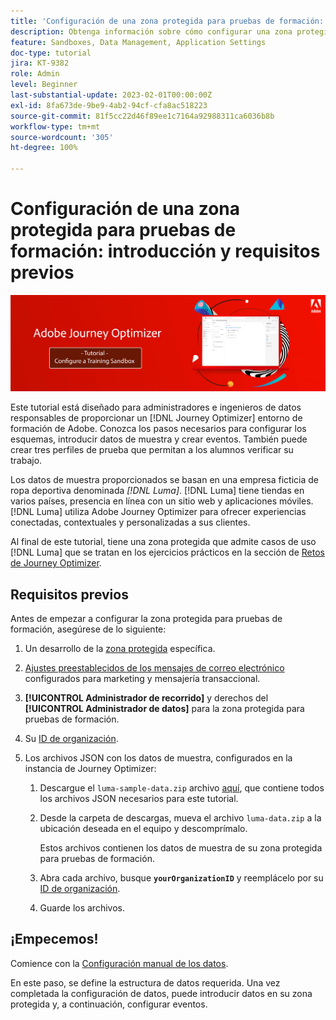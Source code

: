 ```yaml
---
title: 'Configuración de una zona protegida para pruebas de formación: introducción'
description: Obtenga información sobre cómo configurar una zona protegida para fines de formación. Siga los pasos necesarios para configurar los esquemas, introducir datos de muestra y crear eventos.
feature: Sandboxes, Data Management, Application Settings
doc-type: tutorial
jira: KT-9382
role: Admin
level: Beginner
last-substantial-update: 2023-02-01T00:00:00Z
exl-id: 8fa673de-9be9-4ab2-94cf-cfa8ac518223
source-git-commit: 81f5cc22d46f89ee1c7164a92988311ca6036b8b
workflow-type: tm+mt
source-wordcount: '305'
ht-degree: 100%

---
```


# Configuración de una zona protegida para pruebas de formación: introducción y requisitos previos

![Tutorial de banner: Configuración de una zona protegida para pruebas de formación](./assets/ajo-banner-configure-training-sandbox.png)

Este tutorial está diseñado para administradores e ingenieros de datos responsables de proporcionar un [!DNL Journey Optimizer] entorno de formación de Adobe. Conozca los pasos necesarios para configurar los esquemas, introducir datos de muestra y crear eventos. También puede crear tres perfiles de prueba que permitan a los alumnos verificar su trabajo.

Los datos de muestra proporcionados se basan en una empresa ficticia de ropa deportiva denominada _[!DNL Luma]_. [!DNL Luma] tiene tiendas en varios países, presencia en línea con un sitio web y aplicaciones móviles. [!DNL Luma] utiliza Adobe Journey Optimizer para ofrecer experiencias conectadas, contextuales y personalizadas a sus clientes.

Al final de este tutorial, tiene una zona protegida que admite casos de uso [!DNL Luma] que se tratan en los ejercicios prácticos en la sección de [Retos de Journey Optimizer](/help/challenges/introduction-and-prerequisites.md).

## Requisitos previos

Antes de empezar a configurar la zona protegida para pruebas de formación, asegúrese de lo siguiente:

1. Un desarrollo de la [zona protegida](https://experienceleague.adobe.com/docs/journey-optimizer-learn/tutorials/access-control/create-and-manage-sandboxes.html?lang=es) específica.

1. [Ajustes preestablecidos de los mensajes de correo electrónico](https://experienceleague.adobe.com/docs/journey-optimizer-learn/tutorials/configuration/channel-configuration/set-up-email-channel.html?lang=es) configurados para marketing y mensajería transaccional.

1. **[!UICONTROL Administrador de recorrido]** y derechos del **[!UICONTROL Administrador de datos]** para la zona protegida para pruebas de formación.

1. Su [ID de organización](https://experienceleague.adobe.com/docs/core-services/interface/administration/organizations.html?lang=es).

1. Los archivos JSON con los datos de muestra, configurados en la instancia de Journey Optimizer:

   1. Descargue el `luma-sample-data.zip` archivo [aquí](/help/tutorial-configure-a-training-sandbox/assets/luma-data/luma-sample-data.zip), que contiene todos los archivos JSON necesarios para este tutorial.

   1. Desde la carpeta de descargas, mueva el archivo `luma-data.zip` a la ubicación deseada en el equipo y descomprímalo.

      Estos archivos contienen los datos de muestra de su zona protegida para pruebas de formación.

   1. Abra cada archivo, busque **`yourOrganizationID`** y reemplácelo por su [ID de organización](https://experienceleague.adobe.com/docs/core-services/interface/administration/organizations.html?lang=es).

   1. Guarde los archivos.

## ¡Empecemos!

Comience con la [Configuración manual de los datos](/help/tutorial-configure-a-training-sandbox/manual-data-set-up.md).

En este paso, se define la estructura de datos requerida. Una vez completada la configuración de datos, puede introducir datos en su zona protegida y, a continuación, configurar eventos.
